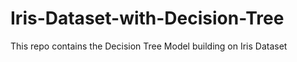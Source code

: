 # Iris-Dataset-with-Decision-Tree
This repo contains the Decision Tree Model building on Iris Dataset
